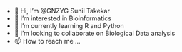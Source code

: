 - 👋 Hi, I’m @GNZYG Sunil Takekar
- 👀 I’m interested in Bioinformatics
- 🌱 I’m currently learning R and Python
- 💞️ I’m looking to collaborate on Biological Data analysis
- 📫 How to reach me ...

<!---
GNZYG/GNZYG is a ✨ special ✨ repository because its `README.md` (this file) appears on your GitHub profile.
You can click the Preview link to take a look at your changes.
--->
